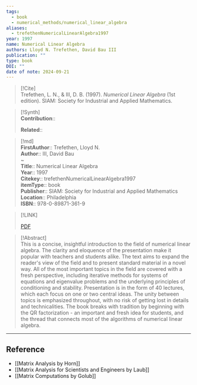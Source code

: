 ```yaml
---
tags:
  - book
  - numerical_methods/numerical_linear_algebra
aliases:
  - trefethenNumericalLinearAlgebra1997
year: 1997
name: Numerical Linear Algebra
authors: Lloyd N. Trefethen, David Bau III
publication: ""
type: book
DOI: ""
date of note: 2024-09-21
---
```


> [!Cite]  
> Trefethen, L. N., & III, D. B. (1997). _Numerical Linear Algebra_ (1st edition). SIAM: Society for Industrial and Applied Mathematics.

>[!Synth]  
>**Contribution**::  
>  
>**Related**::   
>  
  
>[!md]  
> **FirstAuthor**:: Trefethen, Lloyd N.  
> **Author**:: III, David Bau  
~  
> **Title**:: Numerical Linear Algebra  
> **Year**:: 1997  
> **Citekey**:: trefethenNumericalLinearAlgebra1997  
> **itemType**:: book  
> **Publisher**:: SIAM: Society for Industrial and Applied Mathematics  
> **Location**:: Philadelphia  
> **ISBN**:: 978-0-89871-361-9  

> [!LINK]  
> 
> [PDF](file:///home/lukexie/Documents/Papers/storage/94HWCISY/Trefethen%20and%20III%20-%201997%20-%20Numerical%20Linear%20Algebra.pdf) 
>  

> [!Abstract]  
> This is a concise, insightful introduction to the field of numerical linear algebra. The clarity and eloquence of the presentation make it popular with teachers and students alike. The text aims to expand the reader's view of the field and to present standard material in a novel way. All of the most important topics in the field are covered with a fresh perspective, including iterative methods for systems of equations and eigenvalue problems and the underlying principles of conditioning and stability. Presentation is in the form of 40 lectures, which each focus on one or two central ideas. The unity between topics is emphasized throughout, with no risk of getting lost in details and technicalities. The book breaks with tradition by beginning with the QR factorization - an important and fresh idea for students, and the thread that connects most of the algorithms of numerical linear algebra.  
>

-----
## Reference

- [[Matrix Analysis by Horn]]
- [[Matrix Analysis for Scientists and Engineers by Laub]]
- [[Matrix Computations by Golub]]